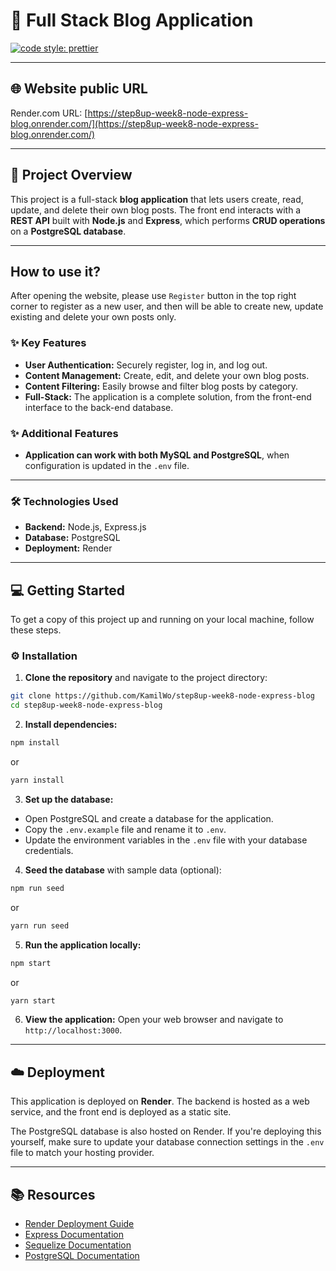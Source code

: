 # 🚀 Full Stack Blog Application

[![code style: prettier](https://img.shields.io/badge/code_style-prettier-ff69b4.svg?style=flat-square)](https://github.com/prettier/prettier)

---

## 🌐 Website public URL

Render.com
URL: [https://step8up-week8-node-express-blog.onrender.com/](https://step8up-week8-node-express-blog.onrender.com/)

---

## 📝 Project Overview

This project is a full-stack **blog application** that lets users create, read, update, and delete their own blog posts.
The front end interacts with a **REST API** built with **Node.js** and **Express**, which performs **CRUD operations**
on a **PostgreSQL database**.

---

## How to use it?

After opening the website, please use `Register` button in the top right corner to register as a new user, and
then will be able to create new, update existing and delete your own posts only.

### ✨ Key Features

* **User Authentication:** Securely register, log in, and log out.
* **Content Management:** Create, edit, and delete your own blog posts.
* **Content Filtering:** Easily browse and filter blog posts by category.
* **Full-Stack:** The application is a complete solution, from the front-end interface to the back-end database.

### ✨ Additional Features

* **Application can work with both MySQL and PostgreSQL**, when configuration is updated in the `.env` file.

---

### 🛠️ Technologies Used

* **Backend:** Node.js, Express.js
* **Database:** PostgreSQL
* **Deployment:** Render

---

## 💻 Getting Started

To get a copy of this project up and running on your local machine, follow these steps.

### ⚙️ Installation

1. **Clone the repository** and navigate to the project directory:

```bash
git clone https://github.com/KamilWo/step8up-week8-node-express-blog
cd step8up-week8-node-express-blog
```

2. **Install dependencies:**

```bash
npm install
```

or

```bash
yarn install
```

3. **Set up the database:**

* Open PostgreSQL and create a database for the application.
* Copy the `.env.example` file and rename it to `.env`.
* Update the environment variables in the `.env` file with your database credentials.

4. **Seed the database** with sample data (optional):

```bash
npm run seed
```

or

```bash
yarn run seed
```

5. **Run the application locally:**

```bash
npm start
```

or

```bash
yarn start
```

6. **View the application:**
   Open your web browser and navigate to `http://localhost:3000`.

---

## ☁️ Deployment

This application is deployed on **Render**. The backend is hosted as a web service, and the front end is deployed as a
static site.

The PostgreSQL database is also hosted on Render. If you're deploying this yourself, make sure to update your database
connection settings in the `.env` file to match your hosting provider.

---

## 📚 Resources

* [Render Deployment Guide](https://render.com/docs/deploy-an-express-app)
* [Express Documentation](https://expressjs.com/)
* [Sequelize Documentation](https://sequelize.org/)
* [PostgreSQL Documentation](https://www.postgresql.org/docs/)
